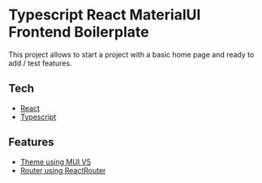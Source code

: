 # Typescript React MaterialUI Frontend Boilerplate

This project allows to start a project with a basic home page and ready to add / test features.

## Tech
- [React](https://reactjs.org/)
- [Typescript](https://www.typescriptlang.org/)

## Features
- [Theme using MUI V5](https://mui.com/)
- [Router using ReactRouter](https://reactrouter.com/)
